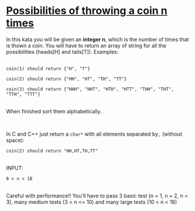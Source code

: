 # [Possibilities of throwing a coin n times](https://www.codewars.com/kata/possibilities-of-throwing-a-coin-n-times "https://www.codewars.com/kata/5ad6266b673f2f067b000004")

In this kata you will be given an **integer n**, which is the number of times that is thown a coin. You will have to return an array of string for all the possibilities (heads[H] and tails[T]). Examples:<br><br>
```coin(1) should return {"H", "T"}```<br>
```coin(2) should return {"HH", "HT", "TH", "TT"}```<br>
```coin(3) should return {"HHH", "HHT", "HTH", "HTT", "THH", "THT", "TTH", "TTT"}```<br><br>
When finished sort them alphabetically.<br>
<br>
In C and C++ just return a ```char*``` with all elements separated by```,``` (without space):<br>
```coin(2) should return "HH,HT,TH,TT"```<br><br>
INPUT:<br>
```0 < n < 18```<br><br>
Careful with performance!! You'll have to pass 3 basic test (n = 1, n = 2, n = 3), many medium tests (3 < n <= 10) and many large tests (10 < n < 18)